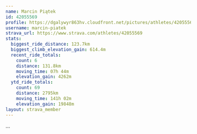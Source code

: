 ```yaml
---
name: Marcin Piątek
id: 42055569
profile: https://dgalywyr863hv.cloudfront.net/pictures/athletes/42055569/12602382/1/large.jpg
username: marcin-piatek
strava_url: https://www.strava.com/athletes/42055569
stats:
  biggest_ride_distance: 123.7km
  biggest_climb_elevation_gain: 614.4m
  recent_ride_totals:
    count: 6
    distance: 131.8km
    moving_time: 07h 44m
    elevation_gain: 4262m
  ytd_ride_totals:
    count: 69
    distance: 2795km
    moving_time: 141h 02m
    elevation_gain: 19848m
layout: strava_member
--- 
```

...
